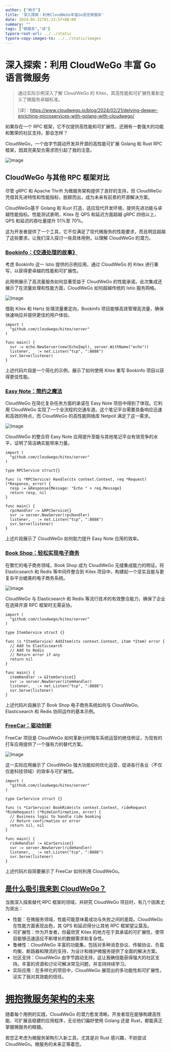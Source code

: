 ```yaml
---
author: ["柿子"]
title: '深入探索：利用CloudWeGo丰富Go语言微服务'
date: 2024-05-31T01:23:57+08:00
summary: ""
tags: ["微服务","译"]
typora-root-url: ../../static
typora-copy-images-to: ../../static/images
---
```


# 深入探索：利用 CloudWeGo 丰富 Go 语言微服务

> 通过实际示例深入了解 CloudWeGo 的 Kitex，其高性能和可扩展性重新定义了微服务卓越标准。
>
> [译]：https://www.cloudwego.io/blog/2024/02/21/delving-deeper-enriching-microservices-with-golang-with-cloudwego/

如果存在一个 RPC 框架，它不仅提供高性能和可扩展性，还拥有一套强大的功能和繁荣的社区支持，那会怎样？

CloudWeGo，一个由字节跳动开发并开源的高性能可扩展 Golang 和 Rust RPC 框架，因其完美契合需求而引起了我的注意。

![Image](https://www.cloudwego.io/img/blog/Delving_Deeper_Enriching_Microservices_with_Golang_and_Rust_with_CloudWeGo/1.jpeg)

## CloudWeGo 与其他 RPC 框架对比

尽管 gRPC 和 Apache Thrift 为微服务架构提供了良好的支持，但 CloudWeGo 凭借其先进特性和性能指标，脱颖而出，成为未来有前景的开源解决方案。

CloudWeGo基于 Golang 和 Rust 打造，适应现代开发环境，提供先进功能与卓越性能指标。性能测试表明，Kitex 在 QPS 和延迟方面超越 gRPC 四倍以上，QPS 和延迟的吞吐量提升 51%至 70%。

这为开发者提供了一个工具，它不仅满足了现代微服务的性能要求，而且明显超越了这些要求。让我们深入探讨一些具体用例，以理解 CloudWeGo 的潜力。

### [ Bookinfo：《交通处理的故事》](https://www.cloudwego.io/blog/2024/02/21/delving-deeper-enriching-microservices-with-golang-with-cloudwego/#bookinfo-a-tale-of-traffic-handling)

考虑 Bookinfo 这一 Istio 提供的示例应用，通过 CloudWeGo 的 Kitex 进行重写，以获得更卓越的性能和可扩展性。

此用例展示了高流量服务如何显著受益于 CloudWeGo 的性能承诺。此次集成还展示了在流量处理和性能方面，CloudWeGo 如何超越传统的 Istio 服务网格。

![Image](https://www.cloudwego.io/img/blog/Delving_Deeper_Enriching_Microservices_with_Golang_and_Rust_with_CloudWeGo/2.jpeg)

借助 Kitex 和 Hertz 处理流量重定向，Bookinfo 项目能够高效管理高流量，确保快速响应并提供更佳的用户体验。

```golang
import (
  "github.com/cloudwego/kitex/server"
)

func main() {
  svr := echo.NewServer(new(EchoImpl), server.WithName("echo"))
  listener, _ := net.Listen("tcp", ":8888")
  svr.Serve(listener)
}
```

上述代码片段是一个简化的示例，展示了如何使用 Kitex 重写 Bookinfo 项目以获得更佳性能。

### [Easy Note：简约之魔法 ](https://www.cloudwego.io/blog/2024/02/21/delving-deeper-enriching-microservices-with-golang-with-cloudwego/#easy-note-the-magic-of-simplicity)

CloudWeGo 在简化复杂任务方面的承诺在 Easy Note 项目中得到了体现。它利用 CloudWeGo 实现了一个全流程的交通车道。这个笔记平台需要具备响应迅速和高效的特点，而 CloudWeGo 的高性能网络库 Netpoll 满足了这一需求。

![Image](https://www.cloudwego.io/img/blog/Delving_Deeper_Enriching_Microservices_with_Golang_and_Rust_with_CloudWeGo/3.jpeg)

CloudWeGo 的整合将 Easy Note 应用提升至能与其他笔记平台有效竞争的水平，证明了简洁确实能带来力量。

```golang
import (
  "github.com/cloudwego/kitex/server"
)

type RPCService struct{}

func (s *RPCService) Handle(ctx context.Context, req *Request) (*Response, error) {
  resp := &Response{Message: "Echo " + req.Message}
  return resp, nil
}

func main() {
  rpcHandler := &RPCService{}
  svr := server.NewServer(rpcHandler)
  listener, _ := net.Listen("tcp", ":8888")
  svr.Serve(listener)
}
```

上述片段展示了 CloudWeGo 如何助力提升 Easy Note 应用的效率。

### [ Book Shop：轻松实现电子商务](https://www.cloudwego.io/blog/2024/02/21/delving-deeper-enriching-microservices-with-golang-with-cloudwego/#book-shop-e-commerce-made-easy)

在繁忙的电子商务领域，Book Shop 成为 CloudWeGo 无缝集成能力的明证。将 Elasticsearch 和 Redis 等中间件整合到 Kitex 项目中，构建起一个坚实且能与更复杂平台媲美的电子商务系统。

![Image](https://www.cloudwego.io/img/blog/Delving_Deeper_Enriching_Microservices_with_Golang_and_Rust_with_CloudWeGo/4.jpeg)

CloudWeGo 与 Elasticsearch 和 Redis 等流行技术的有效整合能力，确保了企业在选择开源 RPC 框架时无需妥协。

```golang
import (
  "github.com/cloudwego/kitex/server"
)

type ItemService struct {}

func (s *ItemService) AddItem(ctx context.Context, item *Item) error {
  // Add to Elasticsearch
  // Add to Redis
  // Return error if any
  return nil
}

func main() {
  itemHandler := &ItemService{}
  svr := server.NewServer(itemHandler)
  listener, _ := net.Listen("tcp", ":8888")
  svr.Serve(listener)
}
```

上述代码片段展示了 Book Shop 电子商务系统如何与 CloudWeGo、Elasticsearch 和 Redis 协同运作的基本示例。

### [FreeCar：驱动创新 ](https://www.cloudwego.io/blog/2024/02/21/delving-deeper-enriching-microservices-with-golang-with-cloudwego/#freecar-driving-innovation)

FreeCar 项目是 CloudWeGo 如何革新分时租车系统运营的绝佳例证，为现有的打车应用提供了一个强有力的替代方案。

![Image](https://www.cloudwego.io/img/blog/Delving_Deeper_Enriching_Microservices_with_Golang_and_Rust_with_CloudWeGo/5.jpeg)

这一实际应用展示了 CloudWeGo 强大功能如何优化运营，促进各行各业（不仅仅是科技领域）的效率与可扩展性。

```golang
import (
  "github.com/cloudwego/kitex/server"
)

type CarService struct {}

func (s *CarService) BookRide(ctx context.Context, rideRequest *RideRequest) (*RideConfirmation, error) {
  // Business logic to handle ride booking
  // Return confirmation or error
  return nil, nil
}

func main() {
  rideHandler := &CarService{}
  svr := server.NewServer(rideHandler)
  listener, _ := net.Listen("tcp", ":8888")
  svr.Serve(listener)
}
```

上述代码片段简要展示了 FreeCar 如何利用 CloudWeGo。

## [ 是什么吸引我来到 CloudWeGo？](https://www.cloudwego.io/blog/2024/02/21/delving-deeper-enriching-microservices-with-golang-with-cloudwego/#what-draws-me-to-cloudwego)

当我深入探索替代 RPC 框架的领域，并研究 CloudWeGo 项目时，有几个因素尤为突出：

- 性能：在微服务领域，性能可能意味着成功与失败之间的差距。CloudWeGo 在性能方面表现出色，其 QPS 和延迟得分让其他 RPC 框架望尘莫及。
- 可扩展性：作为开发者，你最欣赏 Kitex 的地方在于其承诺的可扩展性，使项目能够迅速适应不断增长的数据需求和复杂性。
- 鲁棒性：CloudWeGo 丰富的功能集，包括对多种消息协议、传输协议、负载均衡、断路器和限流的支持，为设计和维护微服务提供了全面的解决方案。
- 社区支持：CloudWeGo 由字节跳动支持，这让我确信能获得强大的社区支持。丰富的资源和讨论可解决常见问题，并支持持续学习。
- 实际应用：在多样化的项目中，CloudWeGo 展现出的多功能性和可扩展性，证实了我对其效能的信任。

# [拥抱微服务架构的未来 ](https://www.cloudwego.io/blog/2024/02/21/delving-deeper-enriching-microservices-with-golang-with-cloudwego/#embracing-the-future-of-microservices)

随着每个用例的实践，CloudWeGo 的潜力愈发清晰。开发者现在能够构建高性能、可扩展且稳健的应用程序，无论他们偏好使用 Golang 还是 Rust，都能真正掌握微服务的精髓。

若您正考虑为微服务架构引入新工具，尤其是对 Rust 感兴趣，不妨尝试 CloudWeGo。微服务的未来正等着您。

